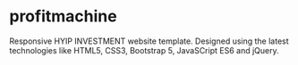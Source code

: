 # profitmachine
Responsive HYIP INVESTMENT website template. Designed using the latest technologies like HTML5, CSS3, Bootstrap 5, JavaSCript ES6 and jQuery.
